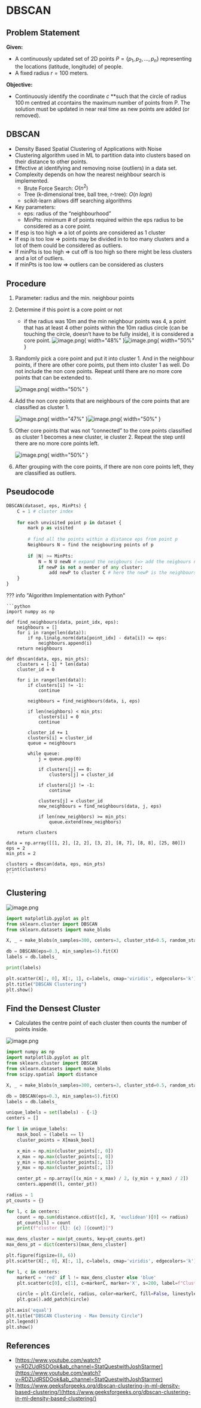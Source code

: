 # DBSCAN

## Problem Statement

**Given:**

- A continuously updated set of 2D points $P = \{p_1, p_2, \dots, p_n\}$ representing the locations (latitude, longitude) of people.
- A fixed radius $r = 100$  meters.

**Objective:**

- Continuously identify the coordinate $c$ **such that the circle of radius 100 m centred at $c$contains the maximum number of points from P. The solution must be updated in near real time as new points are added (or removed).

## DBSCAN

- Density Based Spatial Clustering of Applications with Noise
- Clustering algorithm used in ML to partition data into clusters based on their distance to other points.
- Effective at identifying and removing noise (outliers) in a data set.
- Complexity depends on how the nearest neighbour search is implemented.
    - Brute Force Search: $O(n^2)$
    - Tree (k-dimensional tree, ball tree, r-tree): $O(n \: logn)$
    - scikit-learn allows diff searching algorithms
- Key parameters:
    - eps: radius of the “neighbourhood”
    - MinPts: minimum # of points required within the eps radius to be considered as a core point.
- If esp is too high ⇒ a lot of points are considered as 1 cluster
- If esp is too low ⇒ points may be divided in to too many clusters and a lot of them could be considered as outliers.
- If minPts is too high ⇒ cut off is too high so there might be less clusters and a lot of outliers.
- If minPts is too low ⇒ outliers can be considered as clusters

## Procedure

1. Parameter: radius and the min. neighbour points

2. Determine if this point is a core point or not
    - if the radius was 10m and the min neighbour points was 4, a point that has at least 4 other points within the 10m radius circle (can be touching the circle, doesn’t have to be fully inside), it is considered a core point.
    ![image.png](DBSCAN%2019e011ff45b98096b93ffb033d1bba4d/image.png){ width="48%" }![image.png](DBSCAN%2019e011ff45b98096b93ffb033d1bba4d/image%201.png){ width="50%" }

3. Randomly pick a core point and put it into cluster 1. And in the neighbour points, if there are other core points, put them into cluster 1 as well. Do not include the non core points. Repeat until there are no more core points that can be extended to.

    ![image.png](DBSCAN%2019e011ff45b98096b93ffb033d1bba4d/image%202.png){  width="50%"   }

4. Add the non core points that are neighbours of the core points that are classified as cluster 1. 

    ![image.png](DBSCAN%2019e011ff45b98096b93ffb033d1bba4d/image%203.png){ width="47%" }![image.png](DBSCAN%2019e011ff45b98096b93ffb033d1bba4d/image%204.png){ width="50%" }

5. Other core points that was not “connected” to the core points classified as cluster 1 becomes a new cluster, ie cluster 2. Repeat the step until there are no more core points left.

    ![image.png](DBSCAN%2019e011ff45b98096b93ffb033d1bba4d/image%205.png){ width="50%" }

6. After grouping with the core points, if there are non core points left, they are classified as outliers.


## Pseudocode

```python
DBSCAN(dataset, eps, MinPts) {
	C = 1 # cluster index
	
	for each unvisited point p in dataset {
		mark p as visited
		
		# find all the points within a distance eps from point p
		Neighbours N = find the neigbouring points of p
		
		if |N| >= MinPts:
			N = N U newN # expand the neigbours (=> add the neigbours neighbour if they're core points)
			if newP is not a member of any cluster:
				add newP to cluster C # here the newP is the neighbours)
	}
}
```

??? info "Algorithm Implementation with Python"
    
    ```python
    import numpy as np
    
    def find_neighbours(data, point_idx, eps):
        neighbours = []
        for i in range(len(data)):
            if np.linalg.norm(data[point_idx] - data[i]) <= eps:
                neighbours.append(i)
        return neighbours
    
    def dbscan(data, eps, min_pts):
        clusters = [-1] * len(data)
        cluster_id = 0
    
        for i in range(len(data)):
            if clusters[i] != -1:
                continue
    
            neighbours = find_neighbours(data, i, eps)
    
            if len(neighbors) < min_pts:
                clusters[i] = 0
                continue
    
            cluster_id += 1
            clusters[i] = cluster_id
            queue = neighbours
    
            while queue:
                j = queue.pop(0)
    
                if clusters[j] == 0:  
                    clusters[j] = cluster_id
    
                if clusters[j] != -1:
                    continue
    
                clusters[j] = cluster_id
                new_neighbours = find_neighbours(data, j, eps)
    
                if len(new_neighbors) >= min_pts:
                    queue.extend(new_neighbors)
    
        return clusters
    
    data = np.array([[1, 2], [2, 2], [3, 2], [8, 7], [8, 8], [25, 80]])
    eps = 2
    min_pts = 2
    
    clusters = dbscan(data, eps, min_pts)
    print(clusters)
    ```
    

## Clustering

![image.png](DBSCAN%2019e011ff45b98096b93ffb033d1bba4d/image%206.png)

```python
import matplotlib.pyplot as plt
from sklearn.cluster import DBSCAN
from sklearn.datasets import make_blobs

X, _ = make_blobs(n_samples=300, centers=3, cluster_std=0.5, random_state=0)

db = DBSCAN(eps=0.3, min_samples=5).fit(X)
labels = db.labels_

print(labels)

plt.scatter(X[:, 0], X[:, 1], c=labels, cmap='viridis', edgecolors='k')
plt.title("DBSCAN Clustering")
plt.show()
```

## Find the Densest Cluster

- Calculates the centre point of each cluster then counts the number of points inside.

![image.png](DBSCAN%2019e011ff45b98096b93ffb033d1bba4d/image%207.png)

```python
import numpy as np
import matplotlib.pyplot as plt
from sklearn.cluster import DBSCAN
from sklearn.datasets import make_blobs
from scipy.spatial import distance

X, _ = make_blobs(n_samples=300, centers=3, cluster_std=0.5, random_state=0)

db = DBSCAN(eps=0.3, min_samples=5).fit(X)
labels = db.labels_

unique_labels = set(labels) - {-1} 
centers = []

for l in unique_labels:
    mask_bool = (labels == l)
    cluster_points = X[mask_bool]

    x_min = np.min(cluster_points[:, 0])
    x_max = np.max(cluster_points[:, 0])
    y_min = np.min(cluster_points[:, 1])
    y_max = np.max(cluster_points[:, 1])

    center_pt = np.array([(x_min + x_max) / 2, (y_min + y_max) / 2])
    centers.append((l, center_pt))

radius = 1
pt_counts = {}

for l, c in centers:
    count = np.sum(distance.cdist([c], X, 'euclidean')[0] <= radius)
    pt_counts[l] = count
    print(f"cluster {l}: {c} [{count}]")

max_dens_cluster = max(pt_counts, key=pt_counts.get)
max_dens_pt = dict(centers)[max_dens_cluster]

plt.figure(figsize=(8, 6))     
plt.scatter(X[:, 0], X[:, 1], c=labels, cmap='viridis', edgecolors='k')

for l, c in centers:
    markerC = 'red' if l != max_dens_cluster else 'blue'
    plt.scatter(c[0], c[1], c=markerC, marker='X', s=200, label=f"Cluster {l}")

    circle = plt.Circle(c, radius, color=markerC, fill=False, linestyle='dashed')
    plt.gca().add_patch(circle)

plt.axis('equal')
plt.title("DBSCAN Clustering - Max Density Circle")
plt.legend()
plt.show()
```

## References

- [https://www.youtube.com/watch?v=RDZUdRSDOok&ab_channel=StatQuestwithJoshStarmer](https://www.youtube.com/watch?v=RDZUdRSDOok&ab_channel=StatQuestwithJoshStarmer)
- [https://www.geeksforgeeks.org/dbscan-clustering-in-ml-density-based-clustering/](https://www.geeksforgeeks.org/dbscan-clustering-in-ml-density-based-clustering/)